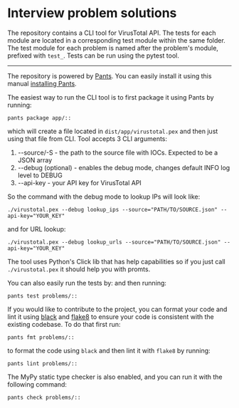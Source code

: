 # Interview problem solutions

The repository contains a CLI tool for VirusTotal API.
The tests for each module are located in a corresponding test module
within the same folder. The test module for each problem is named after
the problem's module, prefixed with `test_`. Tests can be run using the pytest tool.

---

The repository is powered by [Pants](https://www.pantsbuild.org/). You can easily
install it using this manual [installing Pants](https://www.pantsbuild.org/2.21/docs/getting-started/installing-pants).

The easiest way to run the CLI tool is to first package it using Pants by running:

```shell
pants package app/::
```

which will create a file located in `dist/app/virustotal.pex` and then just
using that file from CLI.
Tool accepts 3 CLI arguments:
1. --source/-S - the path to the source file with IOCs. Expected to be a JSON array
2. --debug (optional) - enables the debug mode, changes default INFO log level to DEBUG
3. --api-key - your API key for VirusTotal API

So the command with the debug mode to lookup IPs will look like:

```shell
./virustotal.pex --debug lookup_ips --source="PATH/TO/SOURCE.json" --api-key="YOUR_KEY"
```

and for URL lookup:

```shell
./virustotal.pex --debug lookup_urls --source="PATH/TO/SOURCE.json" --api-key="YOUR_KEY"
```

The tool uses Python's Click lib that has help capabilities so
if you just call `./virustotal.pex` it should help you with promts. 

You can also easily run the tests by:
and then running:

```shell
pants test problems/::
```

If you would like to contribute to the project, you can format your code
and lint it using [black](https://black.readthedocs.io/en/stable/) and 
[flake8](https://flake8.pycqa.org/en/latest/) 
to ensure your code is consistent with the existing codebase. To do that
first run:

```shell
pants fmt problems/::
```

to format the code using `black` and then lint it with `flake8` by running:

```shell
pants lint problems/::
```

The MyPy static type checker is also enabled, and you can run it with the following command:

```shell
pants check problems/::
```